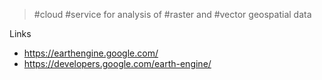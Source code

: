 >  #cloud #service for analysis of #raster and #vector geospatial data

Links
- https://earthengine.google.com/
- https://developers.google.com/earth-engine/